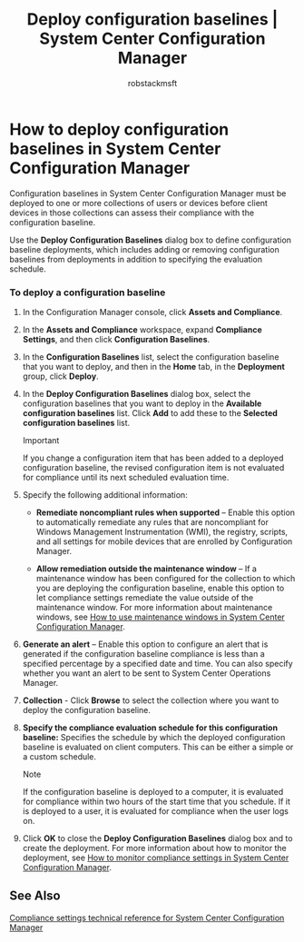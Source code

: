 ﻿---
title: "Deploy configuration baselines | System Center Configuration Manager"
ms.custom: na
ms.date: 12/08/2015
ms.prod: configuration-manager
ms.reviewer: na
ms.suite: na
ms.technology: 
  - configmgr-other
ms.tgt_pltfrm: na
ms.topic: article
ms.assetid: 9be8aaf3-075e-4acd-abd2-7459254e16e2
caps.latest.revision: 7
caps.handback.revision: 0
author: robstackmsft

---
# How to deploy configuration baselines in System Center Configuration Manager
Configuration baselines in System Center Configuration Manager must be deployed to one or more collections of users or devices before client devices in those collections can assess their compliance with the configuration baseline.  
  
 Use the **Deploy Configuration Baselines** dialog box to define configuration baseline deployments, which includes adding or removing configuration baselines from deployments in addition to specifying the evaluation schedule.  
  
### To deploy a configuration baseline  
  
1.  In the Configuration Manager console, click **Assets and Compliance**.  
  
2.  In the **Assets and Compliance** workspace, expand **Compliance Settings**, and then click **Configuration Baselines**.  
  
3.  In the **Configuration Baselines** list, select the configuration baseline that you want to deploy, and then in the **Home** tab, in the **Deployment** group, click **Deploy**.  
  
4.  In the **Deploy Configuration Baselines** dialog box, select the configuration baselines that you want to deploy in the **Available configuration baselines** list. Click **Add** to add these to the **Selected configuration baselines** list.  
  
    > [!IMPORTANT]  
    >  If you change a configuration item that has been added to a deployed configuration baseline, the revised configuration item is not evaluated for compliance until its next scheduled evaluation time.  
  
5.  Specify the following additional information:  
  
    -   **Remediate noncompliant rules when supported** – Enable this option to automatically remediate any rules that are noncompliant for Windows Management Instrumentation (WMI), the registry, scripts, and all settings for mobile devices that are enrolled by Configuration Manager.  
  
    -   **Allow remediation outside the maintenance window** – If a maintenance window has been configured for the collection to which you are deploying the configuration baseline, enable this option to let compliance settings remediate the value outside of the maintenance window. For more information about maintenance windows, see [How to use maintenance windows in System Center Configuration Manager](../../core/clients/manage/collections/use-maintenance-windows.md).  
  
6.  **Generate an alert** – Enable this option to configure an alert that is generated if the configuration baseline compliance is less than a specified percentage by a specified date and time. You can also specify whether you want an alert to be sent to System Center Operations Manager.  
  
7.  **Collection** - Click **Browse** to select the collection where you want to deploy the configuration baseline.  
  
8.  **Specify the compliance evaluation schedule for this configuration baseline:** Specifies the schedule by which the deployed configuration baseline is evaluated on client computers. This can be either a simple or a custom schedule.  
  
    > [!NOTE]  
    >  If the configuration baseline is deployed to a computer, it is evaluated for compliance within two hours of the start time that you schedule. If it is deployed to a user, it is evaluated for compliance when the user logs on.  
  
9. Click **OK** to close the **Deploy Configuration Baselines** dialog box and to create the deployment. For more information about how to monitor the deployment, see [How to monitor compliance settings in System Center Configuration Manager](../../compliance/deploy-use/monitor-compliance-settings.md).  
  
## See Also  
 [Compliance settings technical reference for System Center Configuration Manager](../../compliance/deploy-use/compliance-settings-technical-reference.md)

